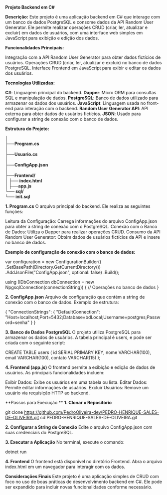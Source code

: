 **Projeto Backend em C#**

**Descrição:**
Este projeto é uma aplicação backend em C# que interage com um banco de dados PostgreSQL e consome dados da API Random User Generator. Ele permite realizar operações CRUD (criar, ler, atualizar e excluir) em dados de usuários, com uma interface web simples em JavaScript para exibição e edição dos dados.

**Funcionalidades Principais:**

Integração com a API Random User Generator para obter dados fictícios de usuários.
Operações CRUD (criar, ler, atualizar e excluir) no banco de dados PostgreSQL.
Interface Frontend em JavaScript para exibir e editar os dados dos usuários.

**Tecnologias Utilizadas:**

**C#**: Linguagem principal do backend.
**Dapper**: Micro ORM para consultas SQL e manipulação de dados.
**PostgreSQL**: Banco de dados utilizado para armazenar os dados dos usuários.
**JavaScript**: Linguagem usada no front-end para interação com o backend.
**Random User Generator API**: API externa para obter dados de usuários fictícios.
**JSON**: Usado para configurar a string de conexão com o banco de dados.

**Estrutura do Projeto:**

**│                                                                                                                                                                                                                          
├──Program.cs                                                                                                                                                                                                                
│                                                                                                                                                                                                                            
├──Usuario.cs                                                                                                                                                                                                                
│                                                                                                                                                                                                                            
├──ConfigApp.json                                                                                                                                                                                                            
│                                                                                                                                                                                                                            
├──Frontend/                                                                                                                                                                                                                 
│    ├── index.html                                                                                                                                                                                                          
│     ├──app.js                                                                                                                                                                                                              
└── sql/                                                                                                                                                                                                                     
     └── init.sql**                                                                                                                                                                                                          

**1. Program.cs**
O arquivo principal do backend. Ele realiza as seguintes funções:

Leitura da Configuração: Carrega informações do arquivo ConfigApp.json para obter a string de conexão com o PostgreSQL.
Conexão com o Banco de Dados: Utiliza o Dapper para realizar operações CRUD.
Consumo da API Random User Generator: Obtém dados de usuários fictícios da API e insere no banco de dados.

**Exemplo de configuração de conexão com o banco de dados:**

var configuration = new ConfigurationBuilder()
    .SetBasePath(Directory.GetCurrentDirectory())
    .AddJsonFile("ConfigApp.json", optional: false)
    .Build();

using (IDbConnection dbConnection = new NpgsqlConnection(connectionString))
{
    // Operações no banco de dados
}

**2. ConfigApp.json**
Arquivo de configuração que contém a string de conexão com o banco de dados. Exemplo de estrutura:

{
  "ConnectionStrings": {
    "DefaultConnection": "Host=localhost;Port=5432;Database=bdLocal;Username=postgres;Password=senha"
  }
}

**3. Banco de Dados PostgreSQL**
O projeto utiliza PostgreSQL para armazenar os dados de usuários. A tabela principal é users, e pode ser criada com o seguinte script:

CREATE TABLE users (
  id SERIAL PRIMARY KEY,
  nome VARCHAR(100),
  email VARCHAR(100),
  contato VARCHAR(15)
);

**4. Frontend (app.js)**
O frontend permite a exibição e edição de dados de usuários. As principais funcionalidades incluem:

Exibir Dados: Exibe os usuários em uma tabela ou lista.
Editar Dados: Permite editar informações de usuários.
Excluir Usuários: Remove um usuário via requisição HTTP ao backend.


**Passos para Execução
**
**1. Clonar o Repositório**

git clone https://github.com/PedroOliveira-dev/PEDRO-HENRIQUE-SALES-DE-OLIVEIRA.git
cd PEDRO-HENRIQUE-SALES-DE-OLIVEIRA.git

**2. Configurar a String de Conexão**
Edite o arquivo ConfigApp.json com suas credenciais do PostgreSQL.

**3. Executar a Aplicação**
No terminal, execute o comando:

dotnet run

**4. Frontend**
O frontend está disponível no diretório Frontend. Abra o arquivo index.html em um navegador para interagir com os dados.

**Considerações Finais**
Este projeto é uma aplicação simples de CRUD com foco no uso de boas práticas de desenvolvimento backend em C#. Ele pode ser expandido para incluir novas funcionalidades conforme necessário.
